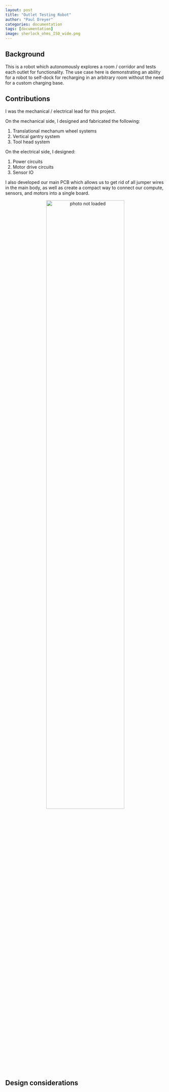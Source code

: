 ```yaml
---
layout: post
title: "Outlet Testing Robot"
author: "Paul Dreyer"
categories: documentation
tags: [documentation]
image: sherlock_ohms_ISO_wide.png
---
```


## Background

<!-- <div style="text-align: center;">
  <img src="{{ 'assets/img/outlet_bot_cad_perspective.png' | relative_url }}" 
       alt="photo not loaded"
       style="width: 70%; max-width: 600px; height: auto;">
</div> -->

This is a robot which autonomously explores a room / corridor and tests each outlet for functionality. The use case here is
demonstrating an ability for a robot to self-dock for recharging in an arbitrary room without the need for a custom charging base.

## Contributions

I was the mechanical / electrical lead for this project. 

On the mechanical side, I designed and fabricated the following:
1. Translational mechanum wheel systems
2. Vertical gantry system
3. Tool head system

On the electrical side, I designed:
1. Power circuits
2. Motor drive circuits
3. Sensor IO

I also developed our main PCB which allows us to get rid of all jumper wires in the main body, as well as create a compact way to connect
our compute, sensors, and motors into a single board.

<div style="text-align: center;">
  <img src="{{ 'assets/img/sherlock_ohms_top_open_hub.jpeg' | relative_url }}" 
       alt="photo not loaded"
       style="width: 70%; max-width: 600px; height: auto;">
</div>


## Design considerations


